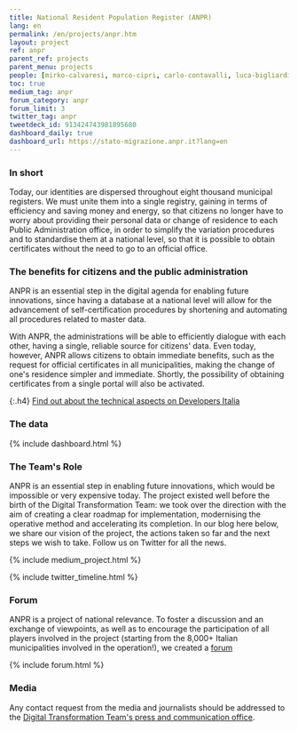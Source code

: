 ```yaml
---
title: National Resident Population Register (ANPR)
lang: en
permalink: /en/projects/anpr.htm
layout: project
ref: anpr
parent_ref: projects
parent_menu: projects
people: [mirko-calvaresi, marco-cipri, carlo-contavalli, luca-bigliardi, giuseppe-pasceri, elisabetta-pique]
toc: true
medium_tag: anpr
forum_category: anpr
forum_limit: 3
twitter_tag: anpr
tweetdeck_id: 913424743981895680
dashboard_daily: true
dashboard_url: https://stato-migrazione.anpr.it?lang=en
---
```


### In short

Today, our identities are dispersed throughout eight thousand municipal registers. We must
unite them into a single registry, gaining in terms of efficiency and saving money and energy,
so that citizens no longer have to worry about providing their personal data or
change of residence to each Public Administration office, in order to simplify the
variation procedures and to standardise them at a national level, so that it is possible to
obtain certificates without the need to go to
an official office.

### The benefits for citizens and the public administration

ANPR is an essential step in the digital agenda for enabling future innovations, since having a database at a national level will allow for the advancement of self-certification procedures by shortening and
automating all procedures related to master data.

With ANPR, the administrations will be able to efficiently dialogue with each other,
having a single, reliable source for citizens&#39; data. Even today, however,
ANPR allows citizens to obtain immediate benefits, such as the request for official
certificates in all municipalities, making the change of one&#39;s residence simpler and immediate.
Shortly, the possibility of obtaining certificates from a single portal will also be activated.


{:.h4}
[Find out about the technical aspects on Developers Italia](https://developers.italia.it/en/anpr/)

### The data
{% include dashboard.html %}

### The Team&#39;s Role

ANPR is an essential step in enabling future innovations, which would be impossible or very expensive today. The project existed well before the birth of the Digital Transformation Team: we took over the direction with the
aim of creating a clear roadmap for implementation, modernising the operative method and accelerating its completion. In our blog here below, we share our vision of the project, the actions taken so far and the next steps we wish to take. Follow us on Twitter for all the news.


{% include medium_project.html %}

{% include twitter_timeline.html %}

### Forum
ANPR is a project of national relevance. To foster a discussion and an exchange of viewpoints, as well as to encourage the participation of all players involved in the project (starting from the 8,000+ Italian municipalities involved in the operation!), we created a [forum](https://forum.italia.it/c/anpr)

{% include forum.html %}


### Media
Any contact request from the media and journalists should be addressed to the
[Digital Transformation Team's press and communication office](https://teamdigitale.governo.it/en/contacts).
